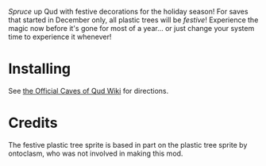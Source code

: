 *Spruce* up Qud with festive decorations for the holiday season! For saves that started in December only, all plastic trees will be *festive*! Experience the magic now before it's gone for most of a year… or just change your system time to experience it whenever!

# Installing

See [the Official Caves of Qud Wiki](https://cavesofqud.gamepedia.com/Modding:Installing_a_mod#GitHub) for directions.

# Credits

The festive plastic tree sprite is based in part on the plastic tree sprite by ontoclasm, who was not involved in making this mod.
